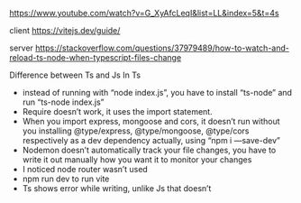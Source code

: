 https://www.youtube.com/watch?v=G_XyAfcLeqI&list=LL&index=5&t=4s

client
https://vitejs.dev/guide/

server
https://stackoverflow.com/questions/37979489/how-to-watch-and-reload-ts-node-when-typescript-files-change

Difference between Ts and Js
In Ts

- instead of running with “node index.js”, you have to install “ts-node” and run “ts-node index.js”
- Require doesn’t work, it uses the import statement.
- When you import express, mongoose and cors, it doesn’t run without you installing @type/express, @type/mongoose, @type/cors respectively as a dev dependency actually, using “npm i —save-dev”
- Nodemon doesn’t automatically track your file changes, you have to write it out manually how you want it to monitor your changes
- I noticed node router wasn’t used
- npm run dev to run vite
- Ts shows error while writing, unlike Js that doesn’t
